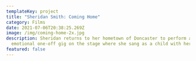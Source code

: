 ```yaml
---
templateKey: project
title: "Sheridan Smith: Coming Home"
category: Films
date: 2021-07-06T20:38:25.269Z
image: /img/coming-home-2x.jpg
description: Sheridan returns to her hometown of Doncaster to perform an
  emotional one-off gig on the stage where she sang as a child with her parents.
featured: false
---
```

